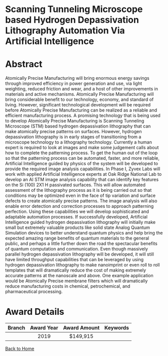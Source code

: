 
Scanning Tunneling Microscope based Hydrogen Depassivation Lithography Automation Via Artificial Intelligence
=============================================================================================================

# Abstract


Atomically Precise Manufacturing will bring enormous energy savings through improved efficiency in power generation and use, via light weighting, reduced friction and wear, and a host of other improvements in materials and active mechanisms. Atomically Precise Manufacturing will bring considerable benefit to our technology, economy, and standard of living. However, significant technological development will be required before Atomically Precise Manufacturing can be realized as a reliable and efficient manufacturing process. A promising technology that is being used to develop Atomically Precise Manufacturing is Scanning Tunneling Microscope (STM) based hydrogen depassivation lithography that can make atomically precise patterns on surfaces. However, hydrogen depassivation lithography is in early stages of transitioning from a microscope technology to a lithography technology. Currently a human expert is required to look at images and make some judgement calls about how to complete the patterning process. To get the human out of the loop so that the patterning process can be automated, faster, and more reliable, Artificial Intelligence guided by physics of the system will be developed to provide the required image analysis capabilities. In Phase I, Zyvex Labs will work with applied Artificial Intelligence experts at Oak Ridge National Lab to develop an AI STM image analysis capability that can identify key features on the Si (100) 2X1 H passivated surfaces. This will allow automated assessment of the lithography process as it is being carried out so that conditions may be optimized even in the face of tip variation and surface defects to create atomically precise patterns. The image analysis will also enable error detection and correction processes to approach patterning perfection. Using these capabilities we will develop sophisticated and adaptable automation processes. If successfully developed, Artificial Intelligence guided hydrogen depassivation lithography will initially make small but extremely valuable products like solid state Analog Quantum Simulation devices to better understand quantum physics and help bring the expected amazing range benefits of quantum materials to the general public, and perhaps a little further down the road the spectacular benefits of quantum computation and communication. Even though massively parallel hydrogen depassivation lithography will be developed, it will still have limited throughput capabilities that can be leveraged by using hydrogen depassivation lithography to make nanoimprint or even roll to roll templates that will dramatically reduce the cost of making extremely accurate patterns at the nanoscale and above. One example application would be Atomically Precise membrane filters which will dramatically reduce manufacturing costs in chemical, petrochemical, and pharmaceutical processing.  

# Award Details

|Branch|Award Year|Award Amount|Keywords|
| :---: | :---: | :---: | :---: |
||2019|$149,915||
  
  


[Back to Home](https://github.com/chrischow/dod_sbir_awards/Reports/CC/#754)